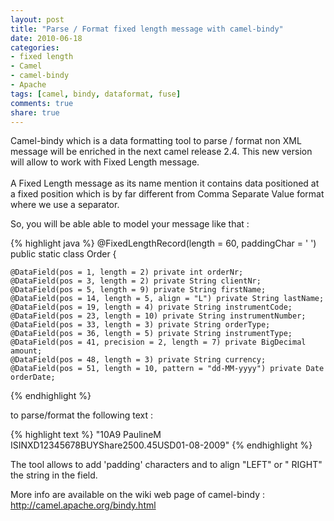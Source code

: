 ```yaml
---
layout: post
title: "Parse / Format fixed length message with camel-bindy"
date: 2010-06-18
categories:
- fixed length
- Camel
- camel-bindy
- Apache
tags: [camel, bindy, dataformat, fuse]
comments: true
share: true
---
```


Camel-bindy which is a data formatting tool to parse / format non XML message will be enriched in the next camel release 2.4. This new version will allow to work with Fixed Length message.<br/><br/>A Fixed Length message as its name mention it contains data positioned at a fixed position which is by far different from Comma Separate Value format where we use a separator.

So, you will be able able to model your message like that :

{% highlight java %}
@FixedLengthRecord(length = 60, paddingChar = ' ')
public static class Order {

    @DataField(pos = 1, length = 2) private int orderNr;
    @DataField(pos = 3, length = 2) private String clientNr;
    @DataField(pos = 5, length = 9) private String firstName;
    @DataField(pos = 14, length = 5, align = "L") private String lastName;
    @DataField(pos = 19, length = 4) private String instrumentCode;
    @DataField(pos = 23, length = 10) private String instrumentNumber;
    @DataField(pos = 33, length = 3) private String orderType;
    @DataField(pos = 36, length = 5) private String instrumentType;
    @DataField(pos = 41, precision = 2, length = 7) private BigDecimal amount;
    @DataField(pos = 48, length = 3) private String currency;
    @DataField(pos = 51, length = 10, pattern = "dd-MM-yyyy") private Date orderDate;
{% endhighlight %}

to parse/format the following text :

{% highlight text %}
"10A9 PaulineM ISINXD12345678BUYShare2500.45USD01-08-2009"
{% endhighlight %}

The tool allows to add 'padding' characters and to align "LEFT" or " RIGHT" the string in the field.

More info are available on the wiki web page of camel-bindy : http://camel.apache.org/bindy.html
